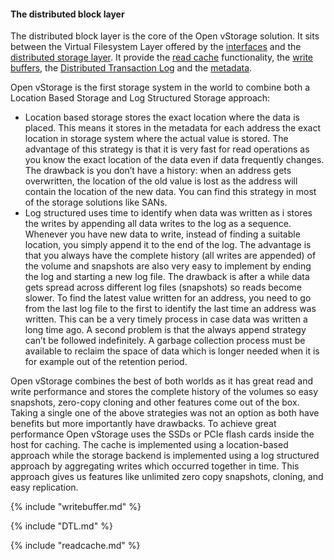
#### The distributed block layer

The distributed block layer is the core of the Open vStorage solution. It sits between the Virtual Filesystem Layer offered by the [interfaces](interfaces.md) and the [distributed storage layer](../ALBA/README.md). It provide the [read cache](#readcache) functionality, the [write buffers](#writebuffer), the [Distributed Transaction Log](#DTL) and the [metadata](#metadata).

Open vStorage is the first storage system in the world to combine both a Location Based Storage and Log Structured Storage approach:

* Location based storage stores the exact location where the data is placed. This means it stores in the metadata for each address the exact location in storage system where the actual value is stored. The advantage of this strategy is that it is very fast for read operations as you know the exact location of the data even if data frequently changes. The drawback is you don’t have a history: when an address gets overwritten, the location of the old value is lost as the address will contain the location of the new data. You can find this strategy in most of the storage solutions like SANs.
* Log structured uses time to identify when data was written as i stores the writes by appending all data writes to the log as a sequence. Whenever you have new data to write, instead of finding a suitable location, you simply append it to the end of the log. The advantage is that you always have the complete history (all writes are appended) of the volume and snapshots are also very easy to implement by ending the log and starting a new log file. The drawback is after a while data gets spread across different log files (snapshots) so reads become slower. To find the latest value written for an address, you need to go from the last log file to the first to identify the last time an address was written. This can be a very timely process in case data was written a long time ago. A second problem is that the always append strategy can’t be followed indefinitely. A garbage collection process must be available to reclaim the space of data which is longer needed when it is for example out of the retention period.

Open vStorage combines the best of both worlds as it has great read and write performance and stores the complete history of the volumes so easy snapshots, zero-copy cloning and other features come out of the box. Taking a single one of the above strategies was not an option as both have benefits but more importantly have drawbacks.  To achieve great performance Open vStorage uses the SSDs or PCIe flash cards inside the host for caching. The cache is implemented using a location-based approach while the storage backend is implemented using a log structured approach by aggregating writes which occurred together in time. This approach gives us features like unlimited zero copy snapshots, cloning, and easy replication.

{% include "writebuffer.md" %}

{% include "DTL.md" %}

{% include "readcache.md" %}

